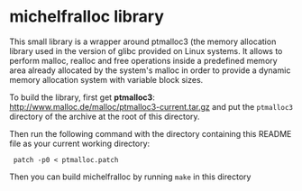 # michelfralloc library

This small library is a wrapper around ptmalloc3 (the memory allocation library used in the version of glibc provided on Linux systems.
It allows to perform malloc, realloc and free operations inside a predefined memory area already allocated by the system's malloc
in order to provide a dynamic memory allocation system with variable block sizes.

To build the library, first get **ptmalloc3**: http://www.malloc.de/malloc/ptmalloc3-current.tar.gz and put the `ptmalloc3` directory of the archive
at the root of this directory.

Then run the following command with the directory containing this README file as your current working directory:

     patch -p0 < ptmalloc.patch

Then you can build michelfralloc by running `make` in this directory


